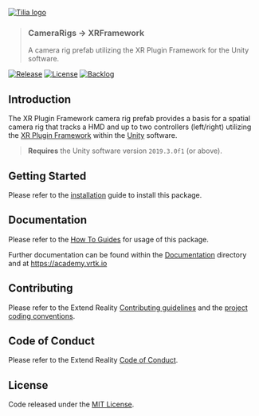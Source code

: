 [![Tilia logo][Tilia-Image]](#)

> ### CameraRigs -> XRFramework
> A camera rig prefab utilizing the XR Plugin Framework for the Unity software.

[![Release][Version-Release]][Releases]
[![License][License-Badge]][License]
[![Backlog][Backlog-Badge]][Backlog]

## Introduction

The XR Plugin Framework camera rig prefab provides a basis for a spatial camera rig that tracks a HMD and up to two controllers (left/right) utilizing the [XR Plugin Framework] within the [Unity] software.

> **Requires** the Unity software version `2019.3.0f1` (or above).

## Getting Started

Please refer to the [installation] guide to install this package.

## Documentation

Please refer to the [How To Guides] for usage of this package.

Further documentation can be found within the [Documentation] directory and at https://academy.vrtk.io

## Contributing

Please refer to the Extend Reality [Contributing guidelines] and the [project coding conventions].

## Code of Conduct

Please refer to the Extend Reality [Code of Conduct].

## License

Code released under the [MIT License][License].

[License-Badge]: https://img.shields.io/github/license/ExtendRealityLtd/Tilia.CameraRigs.XRPluginFramework.Unity.svg
[Version-Release]: https://img.shields.io/github/release/ExtendRealityLtd/Tilia.CameraRigs.XRPluginFramework.Unity.svg
[project coding conventions]: https://github.com/ExtendRealityLtd/.github/blob/master/CONVENTIONS/UNITY3D.md

[Tilia-Image]: https://user-images.githubusercontent.com/1029673/67681496-5bf10700-f985-11e9-9413-e61801b6eab5.png
[License]: LICENSE.md
[Documentation]: Documentation/
[How To Guides]: Documentation/HowToGuides/
[Installation]: Documentation/HowToGuides/Installation/README.md
[Backlog]: http://tracker.vrtk.io
[Backlog-Badge]: https://img.shields.io/badge/project-backlog-78bdf2.svg
[Releases]: ../../releases
[Contributing guidelines]: https://github.com/ExtendRealityLtd/.github/blob/master/CONTRIBUTING.md
[Code of Conduct]: https://github.com/ExtendRealityLtd/.github/blob/master/CODE_OF_CONDUCT.md

[Unity]: https://unity3d.com/
[XR Plugin Framework]: https://docs.unity3d.com/2019.3/Documentation/Manual/XR.html
